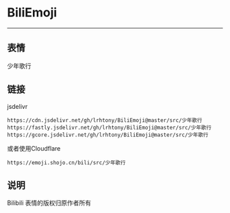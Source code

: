 # BiliEmoji
---
## 表情
少年歌行
## 链接
jsdelivr
```
https://cdn.jsdelivr.net/gh/lrhtony/BiliEmoji@master/src/少年歌行
https://fastly.jsdelivr.net/gh/lrhtony/BiliEmoji@master/src/少年歌行
https://gcore.jsdelivr.net/gh/lrhtony/BiliEmoji@master/src/少年歌行
```
或者使用Cloudflare
```
https://emoji.shojo.cn/bili/src/少年歌行
```
## 说明
Bilibili 表情的版权归原作者所有
